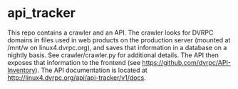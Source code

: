 # api_tracker

This repo contains a crawler and an API. The crawler looks for DVRPC domains in files used in web products on the production server (mounted at /mnt/w on linux4.dvrpc.org), and saves that information in a database on a nightly basis. See crawler/crawler.py for additional details. The API then exposes that information to the frontend (see <https://github.com/dvrpc/API-Inventory>). The API documentation is located at <http://linux4.dvrpc.org/api/api-tracker/v1/docs>.
